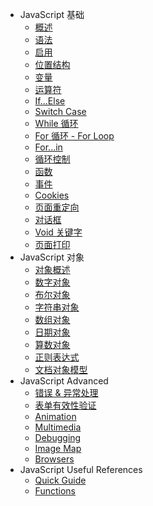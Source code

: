 - JavaScript 基础
  - [概述](overview.md)
  - [语法](syntax.md)
  - [启用](enabling.md)
  - [位置结构](placement.md)
  - [变量](variables.md)
  - [运算符](operators.md)
  - [If...Else](if-else.md)
  - [Switch Case](switch-case.md)
  - [While 循环](while-loop.md)
  - [For 循环 - For Loop](for-loop.md)
  - [For...in](for-in.md)
  - [循环控制](loop-control.md)
  - [函数](functions.md)
  - [事件](events.md)
  - [Cookies](cookies.md)
  - [页面重定向](page-redirect.md)
  - [对话框](dialog-boxes.md)
  - [Void 关键字](void-keyword.md)
  - [页面打印](page-printing.md)
- JavaScript 对象
  - [对象概述](objects.md)
  - [数字对象](number.md)
  - [布尔对象](boolean.md)
  - [字符串对象](string.md)
  - [数组对象](array.md)
  - [日期对象](date.md)
  - [算数对象](math.md)
  - [正则表达式](regexp.md)
  - [文档对象模型](html-dom.md)
- JavaScript Advanced
  - [错误 & 异常处理](error-handling.md)
  - [表单有效性验证](validations.md)
  - [Animation](animation.md)
  - [Multimedia](mutimedia.md)
  - [Debugging](debugging.md)
  - [Image Map](image-map.md)
  - [Browsers](browsers.md)
- JavaScript Useful References
  - [Quick Guide](quick-guide.md)
  - [Functions](functions.md)

